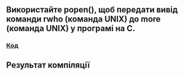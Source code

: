 ## Використайте popen(), щоб передати вивід команди rwho (команда UNIX) до more (команда UNIX) у програмі на C.
### [Код](Pr71.c)
## Результат компіляції 



